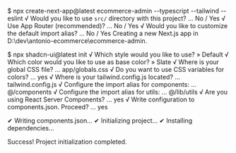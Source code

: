 $ npx create-next-app@latest ecommerce-admin --typescript --tailwind --eslint
√ Would you like to use `src/` directory with this project? ... No / Yes
√ Use App Router (recommended)? ... No / Yes
√ Would you like to customize the default import alias? ... No / Yes
Creating a new Next.js app in D:\dev\antonio-ecommerce\ecommerce-admin.

$ npx shadcn-ui@latest init
√ Which style would you like to use? » Default
√ Which color would you like to use as base color? » Slate
√ Where is your global CSS file? ... app/globals.css
√ Do you want to use CSS variables for colors? ... yes
√ Where is your tailwind.config.js located? ... tailwind.config.js
√ Configure the import alias for components: ... @/components
√ Configure the import alias for utils: ... @/lib/utils
√ Are you using React Server Components? ... yes
√ Write configuration to components.json. Proceed? ... yes

✔ Writing components.json...
✔ Initializing project...
✔ Installing dependencies...

Success! Project initialization completed.
